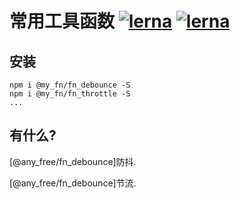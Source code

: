 # 常用工具函数 [![lerna](https://img.shields.io/badge/packages-lerna-cc00ff.svg)]() [![lerna](https://img.shields.io/badge/lang-TypeScript-blue)]()



## 安装
```shell
npm i @my_fn/fn_debounce -S
npm i @my_fn/fn_throttle -S
...
```

## 有什么?
[@any_free/fn_debounce]防抖.

[@any_free/fn_debounce]节流.